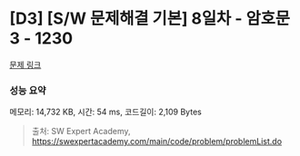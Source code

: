 # [D3] [S/W 문제해결 기본] 8일차 - 암호문3 - 1230 

[문제 링크](https://swexpertacademy.com/main/code/problem/problemDetail.do?contestProbId=AV14zIwqAHwCFAYD) 

### 성능 요약

메모리: 14,732 KB, 시간: 54 ms, 코드길이: 2,109 Bytes



> 출처: SW Expert Academy, https://swexpertacademy.com/main/code/problem/problemList.do